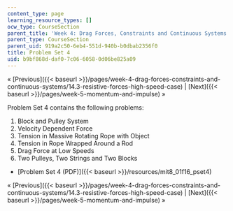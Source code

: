 ```yaml
---
content_type: page
learning_resource_types: []
ocw_type: CourseSection
parent_title: 'Week 4: Drag Forces, Constraints and Continuous Systems'
parent_type: CourseSection
parent_uid: 919a2c50-6eb4-551d-940b-b0dbab2356f0
title: Problem Set 4
uid: b9bf868d-daf0-7c06-6058-0d06be825a09
---
```


« [Previous]({{< baseurl >}}/pages/week-4-drag-forces-constraints-and-continuous-systems/14.3-resistive-forces-high-speed-case) | [Next]({{< baseurl >}}/pages/week-5-momentum-and-impulse) »

Problem Set 4 contains the following problems:

1.  Block and Pulley System
2.  Velocity Dependent Force
3.  Tension in Massive Rotating Rope with Object
4.  Tension in Rope Wrapped Around a Rod
5.  Drag Force at Low Speeds
6.  Two Pulleys, Two Strings and Two Blocks

*   [Problem Set 4 (PDF)]({{< baseurl >}}/resources/mit8_01f16_pset4)

« [Previous]({{< baseurl >}}/pages/week-4-drag-forces-constraints-and-continuous-systems/14.3-resistive-forces-high-speed-case) | [Next]({{< baseurl >}}/pages/week-5-momentum-and-impulse) »